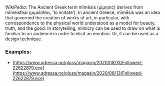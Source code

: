 _WikiPedia:_
The Ancient Greek term mīmēsis (μίμησις) derives from mīmeisthai (μιμεῖσθαι, 'to imitate'). In ancient Greece, mīmēsis was an idea that governed the creation of works of art, in particular, with correspondence to the physical world understood as a model for beauty, truth, and the good. 
In storytelling, mimicry can be used to draw on what is familiar to an audience in order to elicit an emotion. Or, it can be used as a design technique.
### Examples:
* [https://www.adressa.no/pluss/magasin/2020/08/13/Followed-22622879.ece](https://www.adressa.no/pluss/magasin/2020/08/13/Followed-22622879.ece)